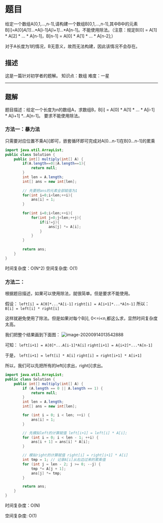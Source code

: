 # 题目

给定一个数组A[0,1,...,n-1],请构建一个数组B[0,1,...,n-1],其中B中的元素B[i]=A[0]*A[1]*...*A[i-1]*A[i+1]*...*A[n-1]。不能使用除法。（注意：规定B[0] = A[1] * A[2] * ... * A[n-1]，B[n-1] = A[0] * A[1] * ... * A[n-2];）

对于A长度为1的情况，B无意义，故而无法构建，因此该情况不会存在。

## 描述

这是一篇针对初学者的题解。
知识点：数组
难度：一星

------

## 题解

题目描述：给定一个长度为n的数组A，求数组B，B[i] = A[0] * A[1] * ... * A[i-1]  * A[i+1] *...A[n-1]。
要求不能使用除法。

### 方法一：暴力法

只需要对应位置不乘A[i]即可，嵌套循环即可完成对A[0...n-1]在B[0...n-1]的累乘

```java
import java.util.ArrayList;
public class Solution {
    public int[] multiply(int[] A) {
        if(A.length==0||A.length==1){
            return null;
        }
        int len = A.length;
        int[] ans = new int[len];
        
        // 先要把ans的元素全部赋值为1
        for(int i=0;i<len;++i){
            ans[i] = 1;
        }
        
        for(int i=0;i<len;++i){
            for(int j=0;j<len;++j){
                if(i!=j){
                    ans[j] *= A[i];
                }
            }
        }
        
        return ans;
    }
}
```

时间复杂度：O(N^2)
空间复杂度: O(1)



### 方法二：

根据题目描述，如果可以使用除法，就很简单。但是要求不能使用。

假设：
`left[i] = A[0]*...*A[i-1]`
`right[i] = A[i+1]*...*A[n-1]`
所以：
`B[i] = left[i] * right[i]`

这样就避免使用了除法。但是如果对每个B[i], 0<=i<n,都这么求，显然时间复杂度太高。

我们把整个结果画到下面图：
![image-20200914013542888](https://gitee.com/zero049/MyNoteImages/raw/master/image-20200914013542888.png)

可知：
`left[i+1] = A[0]*...A[i-1]*A[i]`
`right[i+1] = A{i+2]*...*A[n-1]`

于是，
`left[i+1] = left[i] * A[i]`
`right[i] = right[i+1] * A[i+1]`

所以，我们可以先把所有的left[i]求出，right[i]求出。

```java
import java.util.ArrayList;
public class Solution {
    public int[] multiply(int[] A) {
        if (A.length == 0 || A.length == 1) {
            return null;
        }
        int len = A.length;
        int[] ans = new int[len];

        for (int i = 0; i < len; ++i) {
            ans[i] = 1;
        }

        // 先模拟left的计算赋值 left[i+1] = left[i] * A[i];
        for (int i = 0; i < len - 1; ++i) {
            ans[i + 1] = ans[i] * A[i];
        }

        // 模拟right的计算赋值 right[i] = right[i+1] * A[i]
        int tmp = 1; // 记录A[i]从右边过来的累乘值
        for (int j = len - 2; j >= 0; --j) {
            tmp *= A[j + 1];
            ans[j] *= tmp;
        }

        return ans;
    }
}
```

时间复杂度：O(N)

空间复杂度: O(1)